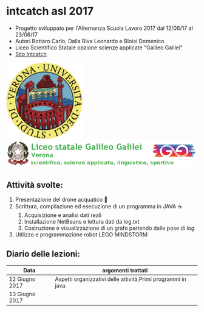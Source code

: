# intcatch asl 2017
- Progetto sviluppato per l'Alternanza Scuola Lavoro 2017 dal 12/06/17 al 23/06/17
- Autori Bottaro Carlo, Dalla Riva Leonardo e Bloisi Domenico
- Liceo Scientifico Statale opzione scienze applicate  "Galileo Galilei"
- [Sito Intcatch](http://intcatch.eu/)


![Univr Logo](/images/logoUnivr.png) ![Galileo Galilei Logo](/images/logoGG.png)

## Attività svolte:

1. Presentazione del drone acquatico :speedboat:
1. Scrittura, compilazione ed esecuzione di un programma in JAVA :coffee:
    1. Acquisizione e analisi dati reali
    1. Installazione NetBeans e lettura dati da log.txt
    1. Costruzione e visualizzazione di un grafo partendo dalle pose di log
1. Utilizzo e programmazione robot LEGO MINDSTORM 

## Diario delle lezioni:

Data | argomenti trattati
------------ | -------------
12 Giugno 2017 | Aspetti organizzativi delle attività,Primi programmi in java.
13 Giugno 2017| 

